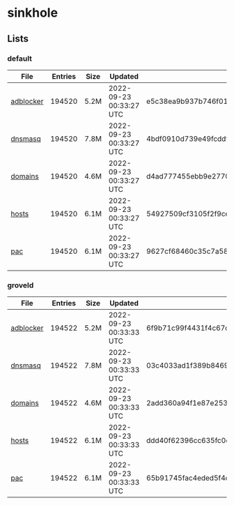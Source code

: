 # sinkhole

## Lists

### default

|File|Entries|Size|Updated|Hash|
|-|-|-|-|-|
|[adblocker](https://raw.githubusercontent.com/groveld/sinkhole/lists/default/adblocker.txt)|194520|5.2M|2022-09-23 00:33:27 UTC|e5c38ea9b937b746f01caac59cb91520ade08d585f3e8405e4a5b2adbd749295|
|[dnsmasq](https://raw.githubusercontent.com/groveld/sinkhole/lists/default/dnsmasq.txt)|194520|7.8M|2022-09-23 00:33:27 UTC|4bdf0910d739e49fcddf64782ed7f4b5f631c4a721147496e7555e91f56a5467|
|[domains](https://raw.githubusercontent.com/groveld/sinkhole/lists/default/domains.txt)|194520|4.6M|2022-09-23 00:33:27 UTC|d4ad777455ebb9e27705c7cba9b0d085d97ace132c466e0bb1bec5905dbe564a|
|[hosts](https://raw.githubusercontent.com/groveld/sinkhole/lists/default/hosts.txt)|194520|6.1M|2022-09-23 00:33:27 UTC|54927509cf3105f2f9cefc3b94df032106da9b5295bcdaab4ce65ce034aa263c|
|[pac](https://raw.githubusercontent.com/groveld/sinkhole/lists/default/pac.txt)|194520|6.1M|2022-09-23 00:33:27 UTC|9627cf68460c35c7a582c21d55ac3c789db7b02755d9b08c0f3d9dc6971c32ae|

### groveld

|File|Entries|Size|Updated|Hash|
|-|-|-|-|-|
|[adblocker](https://raw.githubusercontent.com/groveld/sinkhole/lists/groveld/adblocker.txt)|194522|5.2M|2022-09-23 00:33:33 UTC|6f9b71c99f4431f4c67c64e59c7f7f32bfa997d7db811d255a83295b20546a0f|
|[dnsmasq](https://raw.githubusercontent.com/groveld/sinkhole/lists/groveld/dnsmasq.txt)|194522|7.8M|2022-09-23 00:33:33 UTC|03c4033ad1f389b84693dadd310beef5765631adffcf597a7cf3374a670704df|
|[domains](https://raw.githubusercontent.com/groveld/sinkhole/lists/groveld/domains.txt)|194522|4.6M|2022-09-23 00:33:33 UTC|2add360a94f1e87e25390e62750930d175cac0013fa75c437ee8c20317e6b86e|
|[hosts](https://raw.githubusercontent.com/groveld/sinkhole/lists/groveld/hosts.txt)|194522|6.1M|2022-09-23 00:33:33 UTC|ddd40f62396cc635fc0dcd1456df33fb889569d05abab3410c80c2f9930909b8|
|[pac](https://raw.githubusercontent.com/groveld/sinkhole/lists/groveld/pac.txt)|194522|6.1M|2022-09-23 00:33:33 UTC|65b91745fac4eded5f4d503114208e2ffbdede1104a5acb3b51bc0328b815a84|

